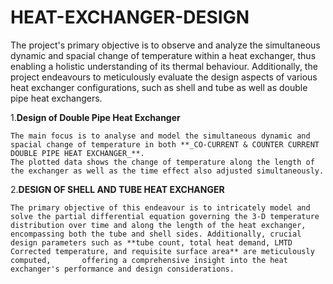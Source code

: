 # HEAT-EXCHANGER-DESIGN
The project's primary objective is to observe and analyze the simultaneous dynamic and spacial change of temperature within a heat exchanger, thus enabling a holistic understanding of its thermal behaviour. Additionally, the project endeavours to meticulously evaluate the design aspects of various heat exchanger configurations, such as shell and tube as well as double pipe heat exchangers.

1.**Design of Double Pipe Heat Exchanger**

    The main focus is to analyse and model the simultaneous dynamic and spacial change of temperature in both **_CO-CURRENT & COUNTER CURRENT DOUBLE PIPE HEAT EXCHANGER_**.
    The plotted data shows the change of temperature along the length of the exchanger as well as the time effect also adjusted simultaneously.
    
2.**DESIGN OF SHELL AND TUBE HEAT EXCHANGER**

    The primary objective of this endeavour is to intricately model and solve the partial differential equation governing the 3-D temperature distribution over time and along the length of the heat exchanger,           encompassing both the tube and shell sides. Additionally, crucial design parameters such as **tube count, total heat demand, LMTD Corrected temperature, and requisite surface area** are meticulously computed,       offering a comprehensive insight into the heat exchanger's performance and design considerations.
    
